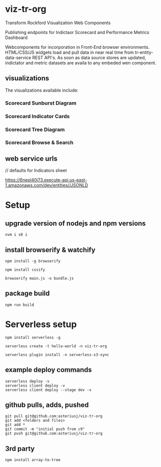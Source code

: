 # viz-tr-org
Transform Rockford Visualization Web Components

Publishing endpoints for Indictaor Scorecard and Performance Metrics Dashboard

Webcomponents for incorporation in Front-End browser environments. HTML/CSS/JS widgets load and pull data in near real time from tr-entity-data-service REST API's. As soon as data source stores are updated, indictator and metric datasets are availa to any embeded wen component.


## visualizations
The visualizations available include:

### Scorecard Sunburst Diagram 

### Scorecard Indicator Cards

### Scorecard Tree Diagram

### Scorecard Browse & Search


## web service urls

// defaults for Indicators sheet

https://6nepl40j73.execute-api.us-east-1.amazonaws.com/dev/entities//JSONLD

# Setup

## upgrade version of nodejs and npm versions
```
nvm i v8 i
```

## install browserify & watchify
```
npm install -g browserify
```
```
npm install cssify
```


```
browserify main.js -o bundle.js
```

## package build
```
npm run build
```

# Serverless setup
```
npm install serverless -g
```
```
serverless create -t hello-world -n viz-tr-org
```
```
serverless plugin install -n serverless-s3-sync
```

## example deploy commands
```
serverless deploy -v
serverless client deploy -v
serverless client deploy --stage dev -v
```


## github pulls, adds, pushed
```
git pull git@github.com:asteriusj/viz-tr-org
git add <folders and files>
git add *
git commit -m "initial push from c9"
git push git@github.com:asteriusj/viz-tr-org
```



## 3rd party

```
npm install array-to-tree
```


